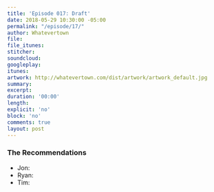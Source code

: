 ```yaml
---
title: 'Episode 017: Draft'
date: 2018-05-29 10:30:00 -05:00
permalink: "/episode/17/"
author: Whatevertown
file: 
file_itunes: 
stitcher: 
soundcloud: 
googleplay: 
itunes: 
artwork: http://whatevertown.com/dist/artwork/artwork_default.jpg
summary: 
excerpt: 
duration: '00:00'
length: 
explicit: 'no'
block: 'no'
comments: true
layout: post
---
```


### The Recommendations
- Jon:
- Ryan:
- Tim:
